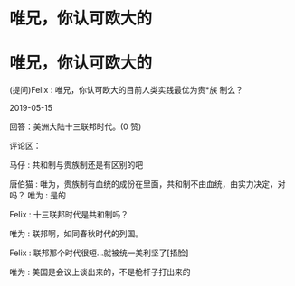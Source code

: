 # 唯兄，你认可欧大的

# 唯兄，你认可欧大的

(提问)Felix : 唯兄，你认可欧大的目前人类实践最优为贵*族 制么？

2019-05-15

回答：美洲大陆十三联邦时代。(0 赞)

评论区：

马仔 : 共和制与贵族制还是有区别的吧

唐伯猫 : 唯为，贵族制有血统的成份在里面，共和制不由血统，由实力决定，对吗？ 唯为 : 是的

Felix : 十三联邦时代是共和制吗？

唯为 : 联邦啊，如同春秋时代的列国。

Felix : 联邦那个时代很短…就被统一美利坚了[捂脸]

唯为 : 美国是会议上谈出来的，不是枪杆子打出来的
